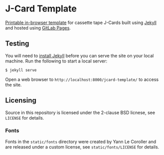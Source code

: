 # J-Card Template
[Printable in-browser template](https://unixispower.gitlab.io/jcard-template/)
for cassette tape J-Cards built using [Jekyll](https://jekyllrb.com/) and
hosted using [GitLab Pages](https://docs.gitlab.com/ee/user/project/pages/).


## Testing
You will need to [install Jekyll](https://jekyllrb.com/docs/installation/)
before you can serve the site on your local machine. Run the following to
start a local server:

```shell
$ jekyll serve
```

Open a web browser to `http://localhost:8000/jcard-template/` to access the
site.


## Licensing
Source in this repository is licensed under the 2-clause BSD licnese, see
`LICENSE` for details.

### Fonts
Fonts in the `static/fonts` directory were created by Yann Le Coroller and
are released under a custom license, see `static/fonts/LICENSE` for details.
